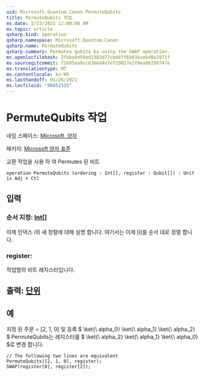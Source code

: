 ```yaml
---
uid: Microsoft.Quantum.Canon.PermuteQubits
title: PermuteQubits 작업
ms.date: 1/23/2021 12:00:00 AM
ms.topic: article
qsharp.kind: operation
qsharp.namespace: Microsoft.Quantum.Canon
qsharp.name: PermuteQubits
qsharp.summary: Permutes qubits by using the SWAP operation.
ms.openlocfilehash: 2fbbe0d99ad1383d77cb08ff6b03bcebd8a1971f
ms.sourcegitcommit: 71605ea9cc630e84e7ef29027e1f0ea06299747e
ms.translationtype: MT
ms.contentlocale: ko-KR
ms.lasthandoff: 01/26/2021
ms.locfileid: "98852335"
---
```

# <a name="permutequbits-operation"></a>PermuteQubits 작업

네임 스페이스: [Microsoft. 양자](xref:Microsoft.Quantum.Canon)

패키지: [Microsoft 양자 표준](https://nuget.org/packages/Microsoft.Quantum.Standard)


교환 작업을 사용 하 여 Permutes 된 비트

```qsharp
operation PermuteQubits (ordering : Int[], register : Qubit[]) : Unit is Adj + Ctl
```


## <a name="input"></a>입력

### <a name="ordering--int"></a>순서 지정: [Int](xref:microsoft.quantum.lang-ref.int)[]

이제 인덱스 i의 새 정렬에 대해 설명 합니다. 여기서는 이제 [i]를 순서 대로 정렬 합니다.


### <a name="register--qubit"></a>register: [](xref:microsoft.quantum.lang-ref.qubit)

작업할의 비트 레지스터입니다.



## <a name="output--unit"></a>출력: [단위](xref:microsoft.quantum.lang-ref.unit)



## <a name="example"></a>예

지정 된 주문 = [2, 1, 0] 및 등록 $ \ket{\ alpha_0} \ket{\ alpha_1} \ket{\ alpha_2} $ PermuteQubits는 레지스터를 $ \ket{\ alpha_2} \ket{\ alpha_1} \ket{\ alpha_0} $로 변경 합니다.

```qsharp
// The following two lines are equivalent
PermuteQubits([2, 1, 0], register);
SWAP(register[0], register[2]);
```